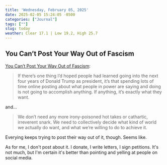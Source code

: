 ```yaml
---
title: 'Wednesday, February 05, 2025'
date: 2025-02-05 15:24:05 -0500
categories: ["Journal"]
tags: [""]
slug: today
weather: Clear 17.1 | Low 19.2, High 25.7
---
```


## You Can’t Post Your Way Out of Fascism

[You Can’t Post Your Way Out of Fascism](https://www.404media.co/you-cant-post-your-way-out-of-fascism/):

> If there’s one thing I’d hoped people had learned going into the next four years of Donald Trump as president, it’s that spending lots of time online posting about what people in power are saying and doing is not going to accomplish anything. If anything, it’s exactly what they want.

and...

> We don’t need any more irony-poisoned hot takes or cathartic, irreverent snark. We need to collectively decide what kind of world we actually do want, and what we’re willing to do to achieve it.

Everying keeps trying to post their way out of it, though. Seems like.

As for me, I don't post about it. I donate, I write letters, I sign petitions. It's not much, but I'm certain it's better than pointing and yelling at people on social media.
